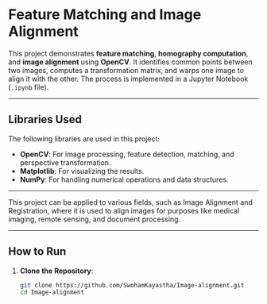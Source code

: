# Feature Matching and Image Alignment

This project demonstrates **feature matching**, **homography computation**, and **image alignment** using **OpenCV**. It identifies common points between two images, computes a transformation matrix, and warps one image to align it with the other. The process is implemented in a Jupyter Notebook (`.ipynb` file).

---

## Libraries Used

The following libraries are used in this project:
- **OpenCV**: For image processing, feature detection, matching, and perspective transformation.
- **Matplotlib**: For visualizing the results.
- **NumPy**: For handling numerical operations and data structures.

---

This project can be applied to various fields, such as Image Alignment and Registration, where it is used to align images for purposes like medical imaging, remote sensing, and document processing.

---

## How to Run

1. **Clone the Repository**:
   ```bash
   git clone https://github.com/SwohamKayastha/Image-alignment.git
   cd Image-alignment

